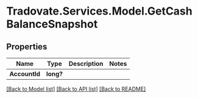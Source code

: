 # Tradovate.Services.Model.GetCashBalanceSnapshot
## Properties

Name | Type | Description | Notes
------------ | ------------- | ------------- | -------------
**AccountId** | **long?** |  | 

[[Back to Model list]](../README.md#documentation-for-models) [[Back to API list]](../README.md#documentation-for-api-endpoints) [[Back to README]](../README.md)

